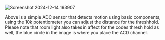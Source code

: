 ![Screenshot 2024-12-14 193907](https://github.com/user-attachments/assets/74ae6116-b66b-4c6f-be40-b0fe3a515f0e)

Above is a simple ADC sensor that detects motion using basic components, using the 10k potentiometer you can adjust the distance for the threshhold. Please note that room light also takes in affect for the codes thresh hold as well, the blue circle in the image is where you place the ACD channel.

